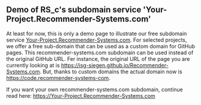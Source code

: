 ## Demo of RS_c's subdomain service 'Your-Project.Recommender-Systems.com'

At least for now, this is only a demo page to illustrate our free subdomain service [Your-Project.Recommender-Systems.com](https://Your-Project.Recommender-Systems.com). For selected projects, we offer a free sub-domain that can be used as a custom domain for GitHub pages. This recommender-systems.com subdomain can be used instead of the original GitHub URL. Fer instance, the original URL of the page you are currently looking at is  https://isg-siegen.github.io/Recommender-Systems.com. But, thanks to custom domains the actual domain now is https://code.recommender-systems-com.


If you want your own recommender-systems.com subdomain, continue read here: https://Your-Project.Recommender-Systems.com
